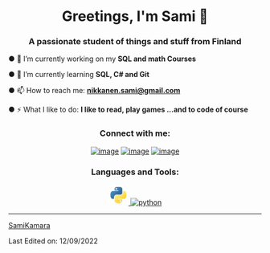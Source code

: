 <h1 align="center">Greetings, I'm Sami 👋</h1>
<h3 align="center">A passionate student of things and stuff from Finland</h3>

  ● 🔭 I’m currently working on my **SQL and math Courses**

  ● 🌱 I’m currently learning **SQL, C# and Git**

  ● 📫 How to reach me: **nikkanen.sami@gmail.com**

  ● ⚡ What I like to do: **I like to read, play games ...and to code of course**

<h3 align="center">Connect with me:</h3>
<div align="center">

[![image](https://img.shields.io/badge/Instagram-E4405F?style=for-the-badge&logo=instagram&logoColor=white)](https://www.instagram.com/solarigrafi/)
[![image](https://img.shields.io/badge/Twitter-1DA1F2?style=for-the-badge&logo=twitter&logoColor=white)](https://twitter.com/kamaracreations)
[![image](https://img.shields.io/badge/Gmail-D14836?style=for-the-badge&logo=gmail&logoColor=white)](mailto:nikkanen.sami@gmail.com)
  
</div>

<h3 align="center">Languages and Tools:</h3>

<p align="center"> 
  <a href="https://www.python.org" target="_blank"> 
    <img src="https://raw.githubusercontent.com/devicons/devicon/master/icons/python/python-original.svg" alt="python" width="40" height="40"/> 
  </a>  
    <a href="https://docs.microsoft.com/en-us/dotnet/csharp/" target="_blank"> 
    <img src="https://upload.wikimedia.org/wikipedia/commons/4/4f/Csharp_Logo.png" alt="python" width="40" height="40"/> 
  </a>  
</p>

------

[SamiKamara](https://github.com/SamiKamara)

Last Edited on: 12/09/2022
